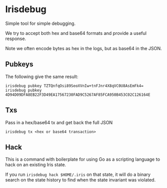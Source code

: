 # Irisdebug

Simple tool for simple debugging.

We try to accept both hex and base64 formats and provide a useful response.

Note we often encode bytes as hex in the logs, but as base64 in the JSON.

## Pubkeys

The following give the same result:

```
irisdebug pubkey TZTQnfqOsi89SeoXVnIw+tnFJnr4X8qVC0U8AsEmFk4=
irisdebug pubkey 4D94D09DFA8EB22F3D49EA17567230FAD9C5267AF85FCA950B453C02C126164E
```

## Txs

Pass in a hex/base64 tx and get back the full JSON

```
irisdebug tx <hex or base64 transaction>
```

## Hack

This is a command with boilerplate for using Go as a scripting language to hack
on an existing Iris state.

If you run `irisdebug hack $HOME/.iris` on that 
state, it will do a binary search on the state history to find when the state
invariant was violated.
